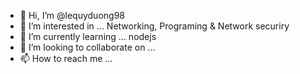 - 👋 Hi, I’m @lequyduong98
- 👀 I’m interested in ... Networking, Programing & Network securiry
- 🌱 I’m currently learning ... nodejs
- 💞️ I’m looking to collaborate on ...
- 📫 How to reach me ...

<!---
lequyduong98/lequyduong98 is a ✨ special ✨ repository because its `README.md` (this file) appears on your GitHub profile.
You can click the Preview link to take a look at your changes.
--->
